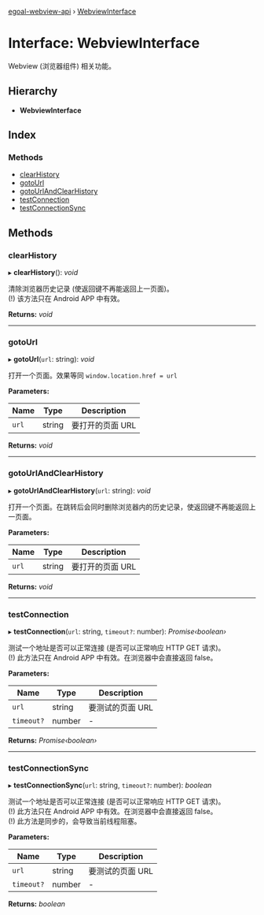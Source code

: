 [egoal-webview-api](../README.md) › [WebviewInterface](webviewinterface.md)

# Interface: WebviewInterface

Webview (浏览器组件) 相关功能。

## Hierarchy

* **WebviewInterface**

## Index

### Methods

* [clearHistory](webviewinterface.md#clearhistory)
* [gotoUrl](webviewinterface.md#gotourl)
* [gotoUrlAndClearHistory](webviewinterface.md#gotourlandclearhistory)
* [testConnection](webviewinterface.md#testconnection)
* [testConnectionSync](webviewinterface.md#testconnectionsync)

## Methods

###  clearHistory

▸ **clearHistory**(): *void*

清除浏览器历史记录 (使返回键不再能返回上一页面)。\
(!) 该方法只在 Android APP 中有效。

**Returns:** *void*

___

###  gotoUrl

▸ **gotoUrl**(`url`: string): *void*

打开一个页面。效果等同 `window.location.href = url`

**Parameters:**

Name | Type | Description |
------ | ------ | ------ |
`url` | string | 要打开的页面 URL  |

**Returns:** *void*

___

###  gotoUrlAndClearHistory

▸ **gotoUrlAndClearHistory**(`url`: string): *void*

打开一个页面。在跳转后会同时删除浏览器内的历史记录，使返回键不再能返回上一页面。

**Parameters:**

Name | Type | Description |
------ | ------ | ------ |
`url` | string | 要打开的页面 URL  |

**Returns:** *void*

___

###  testConnection

▸ **testConnection**(`url`: string, `timeout?`: number): *Promise‹boolean›*

测试一个地址是否可以正常连接 (是否可以正常响应 HTTP GET 请求)。\
(!) 此方法只在 Android APP 中有效。在浏览器中会直接返回 false。

**Parameters:**

Name | Type | Description |
------ | ------ | ------ |
`url` | string | 要测试的页面 URL |
`timeout?` | number | - |

**Returns:** *Promise‹boolean›*

___

###  testConnectionSync

▸ **testConnectionSync**(`url`: string, `timeout?`: number): *boolean*

测试一个地址是否可以正常连接 (是否可以正常响应 HTTP GET 请求)。\
(!) 此方法只在 Android APP 中有效。在浏览器中会直接返回 false。\
(!) 此方法是同步的，会导致当前线程阻塞。

**Parameters:**

Name | Type | Description |
------ | ------ | ------ |
`url` | string | 要测试的页面 URL |
`timeout?` | number | - |

**Returns:** *boolean*
